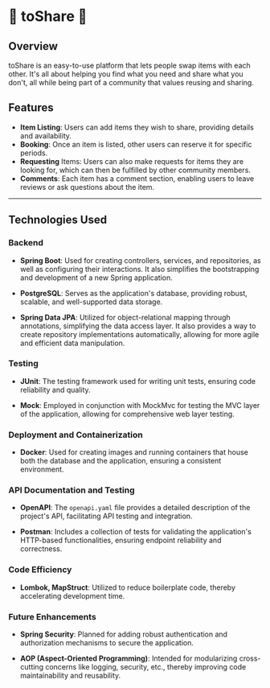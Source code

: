 # 🔄 toShare 🔄

## Overview
toShare is an easy-to-use platform that lets people swap items with each other. It's all about helping you find what you need and share what you don't, all while being part of a community that values reusing and sharing.

## Features
- **Item Listing**: Users can add items they wish to share, providing details and availability.
- **Booking**: Once an item is listed, other users can reserve it for specific periods.
- **Requesting** Items: Users can also make requests for items they are looking for, which can then be fulfilled by other community members.
- **Comments**: Each item has a comment section, enabling users to leave reviews or ask questions about the item.

---

## Technologies Used

### Backend

- **Spring Boot**: Used for creating controllers, services, and repositories, as well as configuring their interactions. It also simplifies the bootstrapping and development of a new Spring application.

- **PostgreSQL**: Serves as the application's database, providing robust, scalable, and well-supported data storage.

- **Spring Data JPA**: Utilized for object-relational mapping through annotations, simplifying the data access layer. It also provides a way to create repository implementations automatically, allowing for more agile and efficient data manipulation.

### Testing

- **JUnit**: The testing framework used for writing unit tests, ensuring code reliability and quality.

- **Mock**: Employed in conjunction with MockMvc for testing the MVC layer of the application, allowing for comprehensive web layer testing.

### Deployment and Containerization

- **Docker**: Used for creating images and running containers that house both the database and the application, ensuring a consistent environment.

### API Documentation and Testing

- **OpenAPI**: The `openapi.yaml` file provides a detailed description of the project's API, facilitating API testing and integration.

- **Postman**: Includes a collection of tests for validating the application's HTTP-based functionalities, ensuring endpoint reliability and correctness.

### Code Efficiency

- **Lombok, MapStruct**: Utilized to reduce boilerplate code, thereby accelerating development time.

### Future Enhancements

- **Spring Security**: Planned for adding robust authentication and authorization mechanisms to secure the application.

- **AOP (Aspect-Oriented Programming)**: Intended for modularizing cross-cutting concerns like logging, security, etc., thereby improving code maintainability and reusability.
